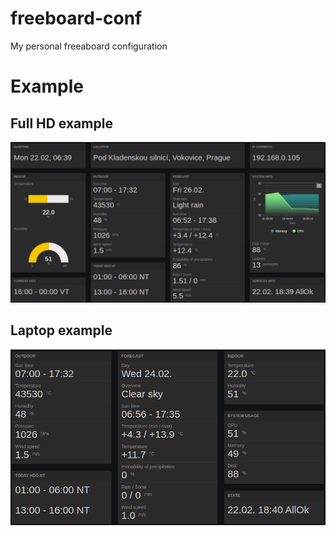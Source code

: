 # freeboard-conf
My personal freeaboard configuration

# Example

## Full HD example
![](dashboard.png)

## Laptop example
![](dashboard-1024x600.png)
